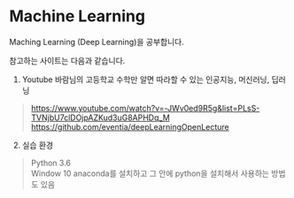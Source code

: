 # Machine Learning

Maching Learning (Deep Learning)을 공부합니다. 

참고하는 사이트는 다음과 같습니다.

1) Youtube 바람님의 고등학교 수학만 알면 따라할 수 있는 인공지능, 머신러닝, 딥러닝
> https://www.youtube.com/watch?v=-JWv0ed9R5g&list=PLsS-TVNjbU7clDOjpAZKud3uG8APHDq_M 
> https://github.com/eventia/deepLearningOpenLecture

2) 실습 환경
> Python 3.6  
> Window 10 
> anaconda를 설치하고 그 안에 python을 설치해서 사용하는 방법도 있음
